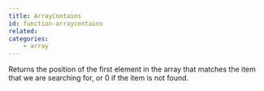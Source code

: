 ```yaml
---
title: ArrayContains
id: function-arraycontains
related:
categories:
    - array
---
```


Returns the position of the first element in the array that matches the item that we are searching for, or 0 if the item is not found.